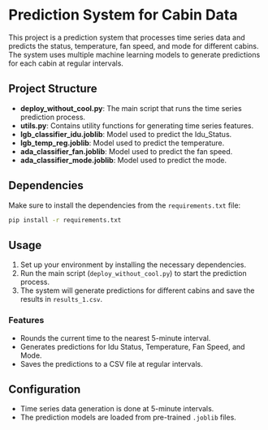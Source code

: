 
# Prediction System for Cabin Data

This project is a prediction system that processes time series data and predicts the status, temperature, fan speed, and mode for different cabins. The system uses multiple machine learning models to generate predictions for each cabin at regular intervals.

## Project Structure

- **deploy_without_cool.py**: The main script that runs the time series prediction process.
- **utils.py**: Contains utility functions for generating time series features.
- **lgb_classifier_idu.joblib**: Model used to predict the Idu_Status.
- **lgb_temp_reg.joblib**: Model used to predict the temperature.
- **ada_classifier_fan.joblib**: Model used to predict the fan speed.
- **ada_classifier_mode.joblib**: Model used to predict the mode.

## Dependencies

Make sure to install the dependencies from the `requirements.txt` file:

```bash
pip install -r requirements.txt
```

## Usage

1. Set up your environment by installing the necessary dependencies.
2. Run the main script (`deploy_without_cool.py`) to start the prediction process.
3. The system will generate predictions for different cabins and save the results in `results_1.csv`.

### Features

- Rounds the current time to the nearest 5-minute interval.
- Generates predictions for Idu Status, Temperature, Fan Speed, and Mode.
- Saves the predictions to a CSV file at regular intervals.

## Configuration

- Time series data generation is done at 5-minute intervals.
- The prediction models are loaded from pre-trained `.joblib` files.

